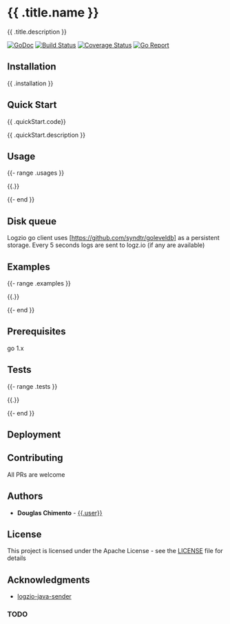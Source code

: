 # {{ .title.name }}

{{ .title.description }}

[![GoDoc][doc-img]][doc] [![Build Status][ci-img]][ci] [![Coverage Status][cov-img]][cov] [![Go Report][report-img]][report]

## Installation
{{ .installation }}

## Quick Start

{{ .quickStart.code}}

{{ .quickStart.description }}

## Usage

{{- range .usages }}

{{.}}

{{- end }}

## Disk queue

Logzio go client uses [https://github.com/syndtr/goleveldb] as a persistent storage.
Every 5 seconds logs are sent to logz.io (if any are available)

## Examples

{{- range .examples }}

{{.}}

{{- end }}


## Prerequisites

go 1.x

## Tests

{{- range .tests }}

{{.}}

{{- end }}

## Deployment

## Contributing
 All PRs are welcome

## Authors

* **Douglas Chimento**  - [{{.user}}][me]

## License

This project is licensed under the Apache License - see the [LICENSE](LICENSE) file for details

## Acknowledgments

* [logzio-java-sender](https://github.com/logzio/logzio-java-sender)

### TODO

[doc-img]: https://godoc.org/github.com/{{.user}}/{{.project}}?status.svg
[doc]: https://godoc.org/github.com/{{.user}}/{{.project}}
[ci-img]: https://travis-ci.org/{{.user}}/{{.project}}.svg?branch=master
[ci]: https://travis-ci.org/{{.user}}/{{.project}}
[cov-img]: https://codecov.io/gh/{{.user}}/{{.project}}/branch/master/graph/badge.svg
[cov]: https://codecov.io/gh/{{.user}}/{{.project}}
[glide.lock]: https://github.com/uber-go/zap/blob/master/glide.lock
[zap]: https://github.com/uber-go/zap
[me]: https://github.com/{{.user}}
[report-img]: https://goreportcard.com/badge/github.com/{{.user}}/{{.project}}
[report]: https://goreportcard.com/report/github.com/{{.user}}/{{.project}}
